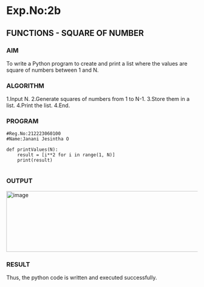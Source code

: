 # Exp.No:2b  
## FUNCTIONS - SQUARE OF NUMBER

### AIM  
To write a Python program to create and print a list where the values are square of numbers between 1 and N.



### ALGORITHM

1.Input N.
2.Generate squares of numbers from 1 to N-1.
3.Store them in a list.
4.Print the list.
4.End.



### PROGRAM
```
#Reg.No:212223060100
#Name:Janani Jesintha O

def printValues(N):
    result = [i**2 for i in range(1, N)]
    print(result)


```
### OUTPUT

<img width="1422" height="160" alt="image" src="https://github.com/user-attachments/assets/c15e1da4-4a4c-4feb-8620-c8a78ef209cb" />


### RESULT

Thus, the python code is written and executed successfully.
